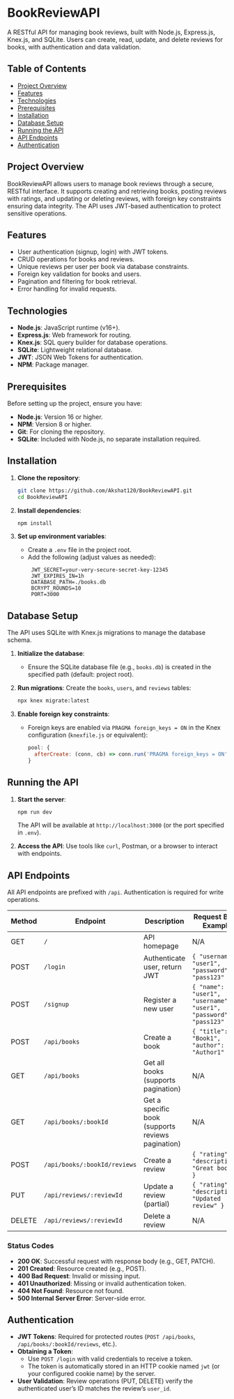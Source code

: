 # BookReviewAPI

A RESTful API for managing book reviews, built with Node.js, Express.js, Knex.js, and SQLite. Users can create, read, update, and delete reviews for books, with authentication and data validation.

## Table of Contents
- [Project Overview](#project-overview)
- [Features](#features)
- [Technologies](#technologies)
- [Prerequisites](#prerequisites)
- [Installation](#installation)
- [Database Setup](#database-setup)
- [Running the API](#running-the-api)
- [API Endpoints](#api-endpoints)
- [Authentication](#authentication)

## Project Overview
BookReviewAPI allows users to manage book reviews through a secure, RESTful interface. It supports creating and retrieving books, posting reviews with ratings, and updating or deleting reviews, with foreign key constraints ensuring data integrity. The API uses JWT-based authentication to protect sensitive operations.

## Features
- User authentication (signup, login) with JWT tokens.
- CRUD operations for books and reviews.
- Unique reviews per user per book via database constraints.
- Foreign key validation for books and users.
- Pagination and filtering for book retrieval.
- Error handling for invalid requests.

## Technologies
- **Node.js**: JavaScript runtime (v16+).
- **Express.js**: Web framework for routing.
- **Knex.js**: SQL query builder for database operations.
- **SQLite**: Lightweight relational database.
- **JWT**: JSON Web Tokens for authentication.
- **NPM**: Package manager.

## Prerequisites
Before setting up the project, ensure you have:
- **Node.js**: Version 16 or higher.
- **NPM**: Version 8 or higher.
- **Git**: For cloning the repository.
- **SQLite**: Included with Node.js, no separate installation required.

## Installation
1. **Clone the repository**:
   ```bash
   git clone https://github.com/Akshat120/BookReviewAPI.git
   cd BookReviewAPI
   ```

2. **Install dependencies**:
   ```bash
   npm install
   ```

3. **Set up environment variables**:
   - Create a `.env` file in the project root.
   - Add the following (adjust values as needed):
     ```env
      JWT_SECRET=your-very-secure-secret-key-12345
      JWT_EXPIRES_IN=1h
      DATABASE_PATH=./books.db
      BCRYPT_ROUNDS=10
      PORT=3000
     ```

## Database Setup
The API uses SQLite with Knex.js migrations to manage the database schema.

1. **Initialize the database**:
   - Ensure the SQLite database file (e.g., `books.db`) is created in the specified path (default: project root).

2. **Run migrations**:
   Create the `books`, `users`, and `reviews` tables:
   ```bash
   npx knex migrate:latest
   ```

3. **Enable foreign key constraints**:
   - Foreign keys are enabled via `PRAGMA foreign_keys = ON` in the Knex configuration (`knexfile.js` or equivalent):
     ```javascript
     pool: {
       afterCreate: (conn, cb) => conn.run('PRAGMA foreign_keys = ON', cb),
     }
     ```

## Running the API
1. **Start the server**:
   ```bash
   npm run dev
   ```
   The API will be available at `http://localhost:3000` (or the port specified in `.env`).

2. **Access the API**:
   Use tools like `curl`, Postman, or a browser to interact with endpoints.

## API Endpoints
All API endpoints are prefixed with `/api`. Authentication is required for write operations.

| Method | Endpoint                              | Description                              | Request Body Example                              |
|--------|---------------------------------------|------------------------------------------|--------------------------------------------------|
| GET    | `/`                                   | API homepage                             | N/A                                              |
| POST   | `/login`                              | Authenticate user, return JWT            | `{ "username": "user1", "password": "pass123" }` |
| POST   | `/signup`                             | Register a new user                      | `{ "name": "user1", "username": "user1", "password": "pass123" }` |
| POST   | `/api/books`                          | Create a book                            | `{ "title": "Book1", "author": "Author1" }`      |
| GET    | `/api/books`                          | Get all books (supports pagination)      | N/A                                              |
| GET    | `/api/books/:bookId`                  | Get a specific book (supports reviews pagination)| N/A                                      |
| POST   | `/api/books/:bookId/reviews`          | Create a review                          | `{ "rating": 5, "description": "Great book!" }`  |
| PUT    | `/api/reviews/:reviewId`              | Update a review (partial)                | `{ "rating": 4, "description": "Updated review" }` |
| DELETE | `/api/reviews/:reviewId`              | Delete a review                          | N/A                                              |

### Status Codes
- **200 OK**: Successful request with response body (e.g., GET, PATCH).
- **201 Created**: Resource created (e.g., POST).
- **400 Bad Request**: Invalid or missing input.
- **401 Unauthorized**: Missing or invalid authentication token.
- **404 Not Found**: Resource not found.
- **500 Internal Server Error**: Server-side error.

## Authentication
- **JWT Tokens**: Required for protected routes (`POST /api/books`, `/api/books/:bookId/reviews`, etc.).
- **Obtaining a Token**:
  - Use `POST /login` with valid credentials to receive a token.
  - The token is automatically stored in an HTTP cookie named `jwt` (or your configured cookie name) by the server.
- **User Validation**: Review operations (PUT, DELETE) verify the authenticated user’s ID matches the review’s `user_id`.



